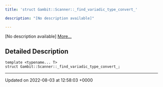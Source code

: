```yaml
---
title: 'struct Gambit::Scanner::_find_variadic_type_convert_'

description: "[No description available]"

---
```









[No description available] [More...](#detailed-description)

## Detailed Description

```
template <typename... T>
struct Gambit::Scanner::_find_variadic_type_convert_;
```

-------------------------------

Updated on 2022-08-03 at 12:58:03 +0000